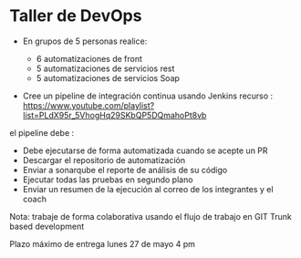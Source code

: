 # Taller de DevOps

- En grupos de 5 personas realice:
  - 6 automatizaciones de front
  - 5 automatizaciones de servicios rest
  - 5 automatizaciones de servicios Soap
 
 - Cree un pipeline de integración continua usando Jenkins
  recurso : https://www.youtube.com/playlist?list=PLdX95r_5VhogHq29SKbQP5DQmahoPt8vb

  el pipeline debe :
  - Debe ejecutarse de forma automatizada cuando se acepte un PR
  - Descargar el repositorio de automatización
  - Enviar a sonarqube el reporte de análisis de su código
  - Ejecutar todas las pruebas en segundo plano
  - Enviar un resumen de la ejecución al correo de los integrantes y el coach

Nota: trabaje de forma colaborativa usando el flujo de trabajo en GIT Trunk based development

Plazo máximo de entrega lunes 27 de mayo 4 pm
